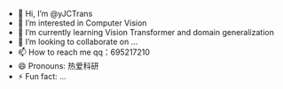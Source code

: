 - 👋 Hi, I’m @yJCTrans
- 👀 I’m interested in Computer Vision
- 🌱 I’m currently learning Vision Transformer and domain generalization
- 💞️ I’m looking to collaborate on ...
- 📫 How to reach me qq：695217210
- 😄 Pronouns: 热爱科研
- ⚡ Fun fact: ...
